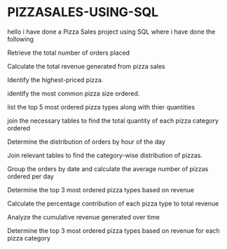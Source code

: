 # PIZZASALES-USING-SQL
hello 
i have done a Pizza Sales project using SQL where i have done the following

Retrieve the total number of orders placed

Calculate the total revenue generated from pizza sales

Identify the highest-priced pizza.

identify the most common pizza size ordered.

list the top 5 most ordered pizza types along with thier quantities

join the necessary tables to find the total quantity of each pizza category ordered

Determine the distribution of orders by hour of the day

Join relevant tables to find the category-wise distribution of pizzas.

Group the orders by date and calculate the average number of pizzas ordered per day

Determine the top 3 most ordered pizza types based on revenue

Calculate the percentage contribution of each pizza type to total revenue

Analyze the cumulative revenue generated over time  

Determine the top 3 most ordered pizza types based on revenue for each pizza category
